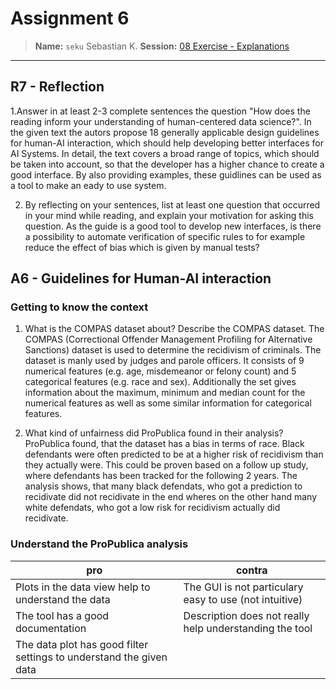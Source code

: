 # Assignment 6
> **Name:** `seku` Sebastian K.
> **Session:** [08 Exercise - Explanations](https://github.com/FUB-HCC/hcds-winter-2020/wiki/08_exercise)   
----

## R7 - Reflection
1.Answer in at least 2-3 complete sentences the question "How does the reading inform your understanding of human-centered data science?".
In the given text the autors propose 18 generally applicable design guidelines for human-AI interaction, which should help developing better interfaces for AI Systems. In detail, the text covers a broad range of topics, which should be taken into account, so that the developer has a higher chance to create a good interface. By also providing examples, these guidlines can be used as a tool to make an eady to use system.

2. By reflecting on your sentences, list at least one question that occurred in your mind while reading, and explain your motivation for asking this question.
As the guide is a good tool to develop new interfaces, is there a possibility to automate verification of specific rules to for example reduce the effect of bias which is given by manual tests?

## A6 - Guidelines for Human-AI interaction 
### Getting to know the context
1. What is the COMPAS dataset about? Describe the COMPAS dataset.
The COMPAS (Correctional Offender Management Profiling for Alternative Sanctions) dataset is used to determine the recidivism of criminals. The dataset is manly used by judges and parole officers. It consists of 9 numerical features (e.g. age, misdemeanor or felony count) and 5 categorical features (e.g. race and sex). Additionally the set gives information about the maximum, minimum and median count for the numerical features as well as some similar information for categorical features.

2. What kind of unfairness did ProPublica found in their analysis?
ProPublica found, that the dataset has a bias in terms of race. Black defendants were often predicted to be at a higher risk of recidivism than they actually were. This could be proven based on a follow up study, where defendants has been tracked for the following 2 years. The analysis shows, that many black defendats, who got a prediction to recidivate did not recidivate in the end wheres on the other hand many white defendats, who got a low risk for recidivism actually did recidivate.

### Understand the ProPublica analysis
| pro  |  contra |
|---|---|
|Plots in the data view help to understand the data|The GUI is not particulary easy to use (not intuitive)|
|The tool has a good documentation|Description does not really help understanding the tool|
|The data plot has good filter settings to understand the given data||

